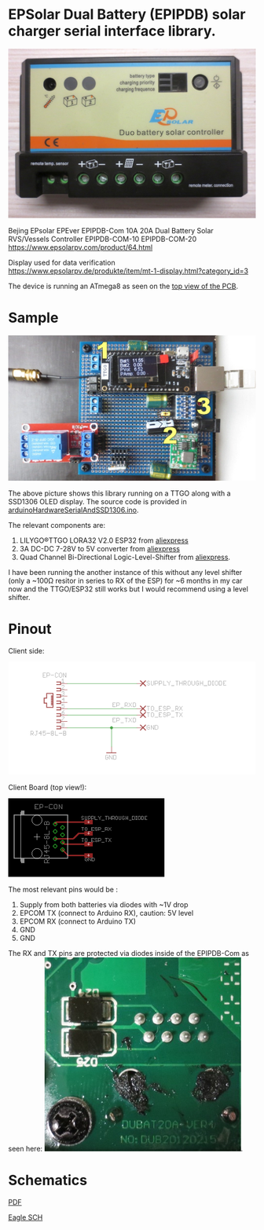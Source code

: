 # EPSolar Dual Battery (EPIPDB) solar charger serial interface library.

![EPIPDB-Com Picture](extras/EPIPDB-Com-20A_top.jpg?raw=true "EPIPDB-Com Picture")

Bejing EPsolar
EPEver EPIPDB-Com 10A 20A Dual Battery Solar RVS/Vessels Controller
EPIPDB-COM-10
EPIPDB-COM-20
https://www.epsolarpv.com/product/64.html

Display used for data verification
https://www.epsolarpv.de/produkte/item/mt-1-display.html?category_id=3

The device is running an ATmega8 as seen on the [top view of the PCB](extras/EPIPDB-Com-20A_PCB_top.jpg).

# Sample
![EPIPDB-Com running with SSD1306 OLED display](extras/EPIPDB-TTGO-SSD1306-sample_legend.jpg?raw=true "EPIPDB-Com running with SSD1306 OLED display")

The above picture shows this library running on a TTGO along with a SSD1306 OLED display.
The source code is provided in [arduinoHardwareSerialAndSSD1306.ino](examples/arduinoHardwareSerialAndSSD1306/arduinoHardwareSerialAndSSD1306.ino).

The relevant components are: 
1. LILYGO®TTGO LORA32 V2.0 ESP32 from [aliexpress](https://de.aliexpress.com/item/32846302183.html)
2. 3A DC-DC 7-28V to 5V converter from [aliexpress](https://de.aliexpress.com/item/32862049641.html)
3. Quad Channel Bi-Directional Logic-Level-Shifter from [aliexpress](https://de.aliexpress.com/item/1821378018.html).

I have been running the another instance of this without any level shifter (only a ~100Ω resitor in series to RX of the ESP) for ~6 months in my car now and the TTGO/ESP32 still works but I would recommend using a level shifter.

# Pinout

Client side:

![EPIPDB-Com RJ45 Pinout](extras/pinout-eagle-schematic_cropped.png?raw=true "EPIPDB-Com RJ45 Pinout")

Client Board (top view!):

![EPIPDB-Com RJ45 Pinout](extras/pinout-eagle-board_cropped.png?raw=true "EPIPDB-Com RJ45 Pinout")

The most relevant pins would be :
1. Supply from both batteries via diodes with ~1V drop
5. EPCOM TX (connect to Arduino RX), caution: 5V level
6. EPCOM RX (connect to Arduino TX)
7. GND
8. GND

The RX and TX pins are protected via diodes inside of the EPIPDB-Com as seen here:
![EPIPDB-Com RJ45 Connector](extras/EPIPDB-Com-RJ45_connector.jpg?raw=true "EPIPDB-Com Inside of the EPIPDB-Com").

# Schematics

[PDF](extras/pinout-eagle-schematic.pdf)

[Eagle SCH](extras/pinout-eagle-schematic.sch)